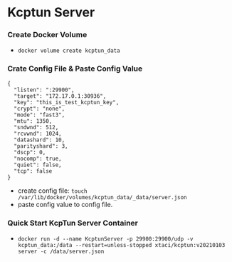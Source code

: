 # Kcptun Server

### Create Docker Volume
  - `docker volume create kcptun_data`

### Crate Config File & Paste Config Value
```
{
  "listen": ":29900",
  "target": "172.17.0.1:30936",
  "key": "this_is_test_kcptun_key",
  "crypt": "none",
  "mode": "fast3",
  "mtu": 1350,
  "sndwnd": 512,
  "rcvwnd": 1024,
  "datashard": 10,
  "parityshard": 3,
  "dscp": 0,
  "nocomp": true,
  "quiet": false,
  "tcp": false
}
```
  - create config file: `touch /var/lib/docker/volumes/kcptun_data/_data/server.json`
  - paste config value to config file.

### Quick Start KcpTun Server Container
  - `docker run -d --name KcptunServer -p 29900:29900/udp -v kcptun_data:/data --restart=unless-stopped xtaci/kcptun:v20210103 server -c /data/server.json`
